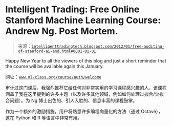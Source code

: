 <!--yml

分类：未分类

日期：2024-05-18 04:44:25

-->

# Intelligent Trading: Free Online Stanford Machine Learning Course: Andrew Ng. Post Mortem.

> 来源：[`intelligenttradingtech.blogspot.com/2012/01/free-auditing-of-stanford-ai-and.html#0001-01-01`](http://intelligenttradingtech.blogspot.com/2012/01/free-auditing-of-stanford-ai-and.html#0001-01-01)

Happy New Year to all the viewers of this blog and just a short reminder that the course will be available again this January.

网址：[`www.ml-class.org/course/auth/welcome`](http://www.ml-class.org/course/auth/welcome)

审计过这门课后，我强烈推荐它给任何对非常实用的学习课程感兴趣的人，该课程涵盖了我在这里提到的许多主题（以及许多其他领域，例如如何处理过拟合/欠拟合问题）。为 Ng 博士出色的、引人入胜的、信息丰富的课程鼓掌。

作为一个额外的激励措施，用户将熟悉许多编程向量化的方法（通过 Octave），这在 Python 和 R 等语言中非常有用。
